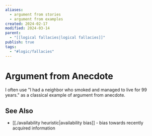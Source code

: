 ```yaml
---
aliases:
  - argument from stories
  - argument from examples
created: 2024-02-17
modified: 2024-03-14
parent:
  - "[[logical fallacies|logical fallacies]]"
publish: true
tags:
  - "#logic/fallacies"
---
```

# Argument from Anecdote

I often use "I had a neighbor who smoked and managed to live for 99 years." as a classical example of argument from anecdote.

## See Also
- [[./availability heuristic|availability bias]] - bias towards recently acquired information